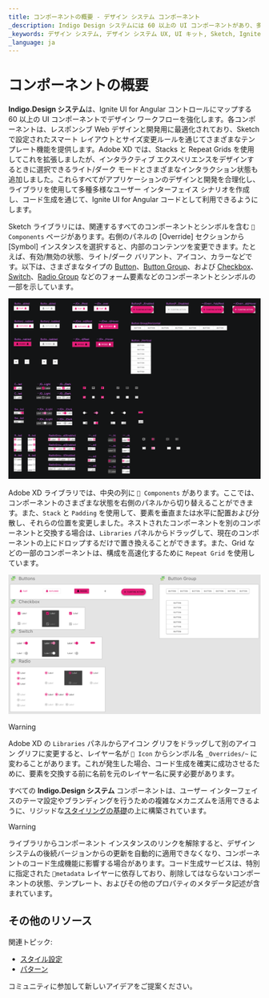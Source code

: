 ```yaml
---
title: コンポーネントの概要 - デザイン システム コンポーネント
_description: Indigo Design システムには 60 以上の UI コンポーネントがあり、多数のプリセット、状態、精巧なスタイル設定機能が組み込まれています。
_keywords: デザイン システム, デザイン システム UX, UI キット, Sketch, Ignite UI for Angular, Sketch to Angular, Angular, Angular デザイン システム, Sketch からコードをエクスポート, Angular 用のデザイン キット, Sketch HTML, Sketch to HTML, Sketch UI キット
_language: ja
---
```


# コンポーネントの概要

**Indigo.Design システム**は、Ignite UI for Angular コントロールにマップする 60 以上の UI コンポーネントでデザイン ワークフローを強化します。各コンポーネントは、レスポンシブ Web デザインと開発用に最適化されており、Sketch で設定されたスマート レイアウトとサイズ変更ルールを通じてさまざまなテンプレート機能を提供します。Adobe XD では、Stacks と Repeat Grids を使用してこれを拡張しましたが、インタラクティブ エクスペリエンスをデザインするときに選択できるライト/ダーク モードとさまざまなインタラクション状態も追加しました。これらすべてがアプリケーションのデザインと開発を合理化し、ライブラリを使用して多種多様なユーザー インターフェイス シナリオを作成し、コード生成を通じて、Ignite UI for Angular コードとして利用できるようにします。 

Sketch ライブラリには、関連するすべてのコンポーネントとシンボルを含む `🧩 Components` ページがあります。右側のパネルの [Override] セクションから [Symbol] インスタンスを選択すると、内部のコンテンツを変更できます。たとえば、有効/無効の状態、ライト/ダーク バリアント、アイコン、カラーなどです。以下は、さまざまなタイプの [Button](button.md)、[Button Group](button-group.md)、および [Checkbox](checkbox.md)、[Switch](switch.md)、[Radio Group](radio-group.md) などのフォーム要素などのコンポーネントとシンボルの一部を示しています。

<img class="responsive-img" src="../images/components-page.png" />

Adobe XD ライブラリでは、中央の列に `🧩 Components` があります。ここでは、コンポーネントのさまざまな状態を右側のパネルから切り替えることができます。また、`Stack` と `Padding` を使用して、要素を垂直または水平に配置および分散し、それらの位置を変更しました。ネストされたコンポーネントを別のコンポーネントと交換する場合は、`Libraries` パネルからドラッグして、現在のコンポーネントの上にドロップするだけで置き換えることができます。また、Grid などの一部のコンポーネントは、構成を高速化するために `Repeat Grid` を使用しています。

<img class="responsive-img" src="../images/components-page-xd.png" />

> [!WARNING]
> Adobe XD の `Libraries` パネルからアイコン グリフをドラッグして別のアイコン グリフに変更すると、レイヤー名が `🔣 Icon` からシンボル名 `_Overrides/~` に変わることがあります。これが発生した場合、コード生成を確実に成功させるために、要素を交換する前に名前を元のレイヤー名に戻す必要があります。

すべての **Indigo.Design システム** コンポーネントは、ユーザー インターフェイスのテーマ設定やブランディングを行うための複雑なメカニズムを活用できるように、リジッドな[スタイリングの基礎](../style/styling-overview.md)の上に構築されています。

> [!WARNING]
> ライブラリからコンポーネント インスタンスのリンクを解除すると、デザイン システムの後続バージョンからの更新を自動的に適用できなくなり、コンポーネントのコード生成機能に影響する場合があります。コード生成サービスは、特別に指定された `🚫metadata` レイヤーに依存しており、削除してはならないコンポーネントの状態、テンプレート、およびその他のプロパティのメタデータ記述が含まれています。

## その他のリソース

関連トピック:

- [スタイル設定](../style/styling-overview.md)
- [パターン](../patterns/patterns-overview.md)
  <div class="divider--half"></div>

コミュニティに参加して新しいアイデアをご提案ください。
